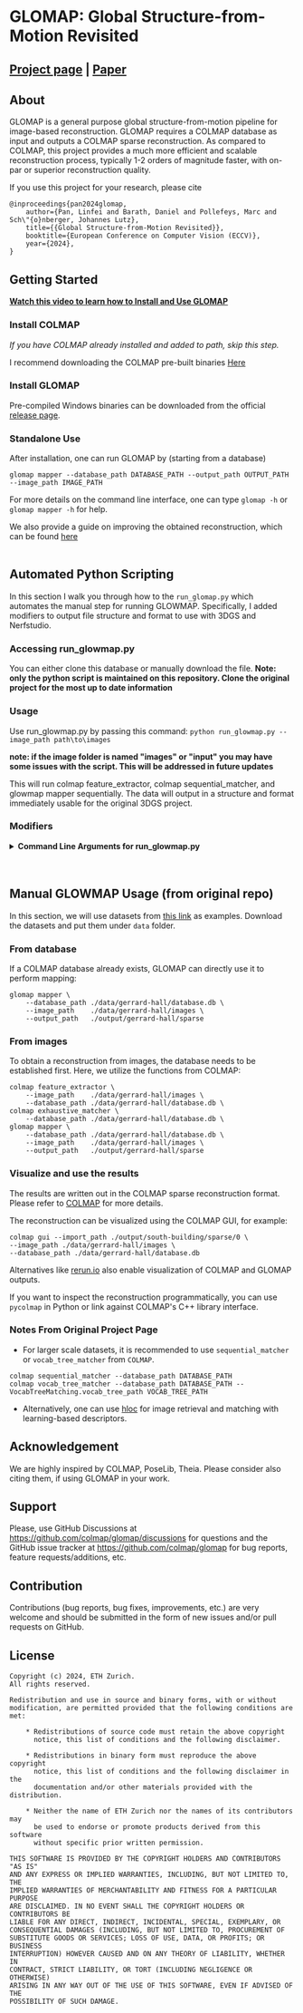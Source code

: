 # GLOMAP: Global Structure-from-Motion Revisited

[Project page](https://lpanaf.github.io/eccv24_glomap/) | [Paper](https://arxiv.org/pdf/2407.20219)
---

## About

GLOMAP is a general purpose global structure-from-motion pipeline for
image-based reconstruction. GLOMAP requires a COLMAP database as input and
outputs a COLMAP sparse reconstruction. As compared to COLMAP, this project
provides a much more efficient and scalable reconstruction process, typically
1-2 orders of magnitude faster, with on-par or superior reconstruction quality.

If you use this project for your research, please cite
```
@inproceedings{pan2024glomap,
    author={Pan, Linfei and Barath, Daniel and Pollefeys, Marc and Sch\"{o}nberger, Johannes Lutz},
    title={{Global Structure-from-Motion Revisited}},
    booktitle={European Conference on Computer Vision (ECCV)},
    year={2024},
}
```

## Getting Started

**[Watch this video to learn how to Install and Use GLOMAP](https://youtu.be/QIxXuilEEVw)**

### Install COLMAP
_If you have COLMAP already installed and added to path, skip this step._

I recommend downloading the COLMAP pre-built binaries [Here](https://github.com/colmap/colmap/releases)

### Install GLOMAP
Pre-compiled Windows binaries can be downloaded from the official
[release page](https://github.com/colmap/glomap/releases).

### Standalone Use
After installation, one can run GLOMAP by (starting from a database)
```shell
glomap mapper --database_path DATABASE_PATH --output_path OUTPUT_PATH --image_path IMAGE_PATH
```
For more details on the command line interface, one can type `glomap -h` or `glomap mapper -h` for help.

We also provide a guide on improving the obtained reconstruction, which can be found [here](docs/getting_started.md)
<br>
<br>


## Automated Python Scripting
In this section I walk you through how to the `run_glomap.py` which automates the manual step for running GLOWMAP. Specifically, I added modifiers to output file structure and format to use with 3DGS and Nerfstudio.

### Accessing run_glowmap.py
You can either clone this database or manually download the file. **Note: only the python script is maintained on this repository. Clone the original project for the most up to date information**

### Usage
Use run_glowmap.py by passing this command:
`python run_glowmap.py --image_path path\to\images`

**note: if the image folder is named "images" or "input" you may have some issues with the script. This will be addressed in future updates**

This will run colmap feature_extractor, colmap sequential_matcher, and glowmap mapper sequentially. The data will output in a structure and format immediately usable for the original 3DGS project.

### Modifiers
<details>
<summary><span style="font-weight: bold;">Command Line Arguments for run_glowmap.py</span></summary>

  ####  --image_path
  Path to the source directory of images.
  #### --matcher_type {sequential_matcher,exhaustive_matcher}
  Type of matcher to used by COLMAP (default: sequential_matcher).
  #### --interval {int}
  Interval of images to use in source image directory. Increase the number to use less images. For example: 2 uses every other image, 6 uses every 6th image. (default: 1)
  ####  --model_type {3dgs,nerfstudio}
  Model type to run. '3dgs' includes undistortion, 'nerfstudio' skips undistortion.

</details>
<br>
<br>

## Manual GLOWMAP Usage (from original repo)
In this section, we will use datasets from [this link](https://demuc.de/colmap/datasets) as examples.
Download the datasets and put them under `data` folder.

### From database

If a COLMAP database already exists, GLOMAP can directly use it to perform mapping:
```shell
glomap mapper \
    --database_path ./data/gerrard-hall/database.db \
    --image_path    ./data/gerrard-hall/images \
    --output_path   ./output/gerrard-hall/sparse
```

### From images

To obtain a reconstruction from images, the database needs to be established
first. Here, we utilize the functions from COLMAP:
```shell
colmap feature_extractor \
    --image_path    ./data/gerrard-hall/images \
    --database_path ./data/gerrard-hall/database.db \
colmap exhaustive_matcher \
    --database_path ./data/gerrard-hall/database.db \
glomap mapper \
    --database_path ./data/gerrard-hall/database.db \
    --image_path    ./data/gerrard-hall/images \
    --output_path   ./output/gerrard-hall/sparse
```

### Visualize and use the results

The results are written out in the COLMAP sparse reconstruction format. Please
refer to [COLMAP](https://colmap.github.io/format.html#sparse-reconstruction)
for more details.

The reconstruction can be visualized using the COLMAP GUI, for example:
```shell
colmap gui --import_path ./output/south-building/sparse/0 \
--image_path ./data/gerrard-hall/images \
--database_path ./data/gerrard-hall/database.db 
```
Alternatives like [rerun.io](https://rerun.io/examples/3d-reconstruction/glomap)
also enable visualization of COLMAP and GLOMAP outputs.

If you want to inspect the reconstruction programmatically, you can use
`pycolmap` in Python or link against COLMAP's C++ library interface.

### Notes From Original Project Page

- For larger scale datasets, it is recommended to use `sequential_matcher` or
  `vocab_tree_matcher` from `COLMAP`.
```shell
colmap sequential_matcher --database_path DATABASE_PATH
colmap vocab_tree_matcher --database_path DATABASE_PATH --VocabTreeMatching.vocab_tree_path VOCAB_TREE_PATH
```
- Alternatively, one can use
  [hloc](https://github.com/cvg/Hierarchical-Localization/) for image retrieval
  and matching with learning-based descriptors.



## Acknowledgement

We are highly inspired by COLMAP, PoseLib, Theia. Please consider also citing
them, if using GLOMAP in your work.

## Support

Please, use GitHub Discussions at https://github.com/colmap/glomap/discussions
for questions and the GitHub issue tracker at https://github.com/colmap/glomap
for bug reports, feature requests/additions, etc.

## Contribution

Contributions (bug reports, bug fixes, improvements, etc.) are very welcome and
should be submitted in the form of new issues and/or pull requests on GitHub.

## License

```
Copyright (c) 2024, ETH Zurich.
All rights reserved.

Redistribution and use in source and binary forms, with or without
modification, are permitted provided that the following conditions are met:

    * Redistributions of source code must retain the above copyright
      notice, this list of conditions and the following disclaimer.

    * Redistributions in binary form must reproduce the above copyright
      notice, this list of conditions and the following disclaimer in the
      documentation and/or other materials provided with the distribution.

    * Neither the name of ETH Zurich nor the names of its contributors may
      be used to endorse or promote products derived from this software
      without specific prior written permission.

THIS SOFTWARE IS PROVIDED BY THE COPYRIGHT HOLDERS AND CONTRIBUTORS "AS IS"
AND ANY EXPRESS OR IMPLIED WARRANTIES, INCLUDING, BUT NOT LIMITED TO, THE
IMPLIED WARRANTIES OF MERCHANTABILITY AND FITNESS FOR A PARTICULAR PURPOSE
ARE DISCLAIMED. IN NO EVENT SHALL THE COPYRIGHT HOLDERS OR CONTRIBUTORS BE
LIABLE FOR ANY DIRECT, INDIRECT, INCIDENTAL, SPECIAL, EXEMPLARY, OR
CONSEQUENTIAL DAMAGES (INCLUDING, BUT NOT LIMITED TO, PROCUREMENT OF
SUBSTITUTE GOODS OR SERVICES; LOSS OF USE, DATA, OR PROFITS; OR BUSINESS
INTERRUPTION) HOWEVER CAUSED AND ON ANY THEORY OF LIABILITY, WHETHER IN
CONTRACT, STRICT LIABILITY, OR TORT (INCLUDING NEGLIGENCE OR OTHERWISE)
ARISING IN ANY WAY OUT OF THE USE OF THIS SOFTWARE, EVEN IF ADVISED OF THE
POSSIBILITY OF SUCH DAMAGE.
```
